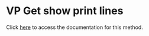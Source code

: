 <!---->
# VP Get show print lines

Click [here](https://developer.4d.com/docs/ViewPro/method-list#vp-get-show-print-lines) to access the documentation for this method.

